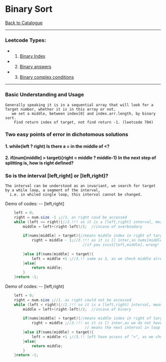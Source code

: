 # Binary Sort

[Back to Catalogue](https://github.com/TerryTxx/CS-Diary/blob/master/Algorithm/self_study.md)

------
### Leetcode Types:
- 1. [Binary Index](https://github.com/TerryTxx/CS-Diary/blob/master/Algorithm/leetcode/binaryIndex.md)
- 2. [Binary answers](https://github.com/TerryTxx/CS-Diary/blob/master/Algorithm/leetcode/Binaryanswers.md)
- 3. [Binary complex conditions](https://github.com/TerryTxx/CS-Diary/blob/master/Algorithm/leetcode/ComplexBinary.md)

------
### Basic Understanding and Usage
```text
Generally speaking it is in a sequential array that will look for a Target number, whether it is in this array or not, 
   we set a middle, between index[0] and index.arr.length, by binary sort. 
    Find return index of target, not find return -1. (leetcode 704)

```
### Two easy points of error in dichotomous solutions
#### 1. while(left ? right) Is there a = in the middle of <?
#### 2. if(num[middle] > target){right = middle ? middle-1}  In the next step of splitting is, how is right defined?

### So is the interval [left,right] or [left,right)?
```text
The interval can be understood as an invariant, we search for target by a while loop, a segment of the interval, 
  i.e. in whiled single loop, this interval cannot be changed.
```
Demo of codes: -- [left,right]
```java
    left = 0;
    right = num.size -1 ;//1. as right coud be accessed
    while (left <= right){//2.!!! so it is a [left,right] interval, means left = right is OK
        middle = left+(right-left)/2;  //incase of overboadary
        
        if(nums[middle] > target){//means middle index in right of target, the interval should keep left, recaret right
            right = middle - 1;//3.!!! as it is [] inter,so nums[middle] must not be the target，shoudl be [left,middle-1]
                                   //if you inist[left,middle]，wrong! because we check numb[middle]>target already, so you add worong value in to the[] for next loop 
        
        }else if(nums[middle] < target){
            left = middle +1 ;//3.!! same as 3, as we check middle already in the else if, so should skip this index, fron[middle+1,right]
        }else{
            return middle;
        }
    }return -1;
```
Demo of codes: -- [left,right)
```java
    left = 0;
    right = num.size ;//1. as right could not be accessed
    while (left < right){//2.!!! so it is a [left,right) interval, means left never equal right
        middle = left+(right-left)/2;  //incase of binary
        
        if(nums[middle] > target){//means middle index in right of target, the interval should keep left, recaret right
            right = middle ;//3.!!! as it is [) inter,as we do not have" = "access of right, 
                                    // means the next interval in loop do not cantain middle index
        }else if(nums[middle] < target){
            left = middle +1 ;//3.!! left have access of "=", as we check middle already in the else if, so must skip this index, fron[middle+1,right]
        }else{
            return middle;
        }
    }return -1;
```


